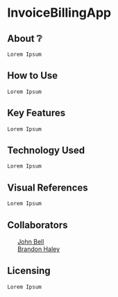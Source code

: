 # InvoiceBillingApp

## About ❔
    Lorem Ipsum

## How to Use
    Lorem Ipsum

## Key Features
    Lorem Ipsum

## Technology Used
    Lorem Ipsum

## Visual References
    Lorem Ipsum

## Collaborators
&nbsp;&nbsp;&nbsp;&nbsp;&nbsp;&nbsp;[John Bell](https://github.com/jdbell123)<br>
&nbsp;&nbsp;&nbsp;&nbsp;&nbsp;&nbsp;[Brandon Haley](https://github.com/kyle7286)<br>

## Licensing
    Lorem Ipsum